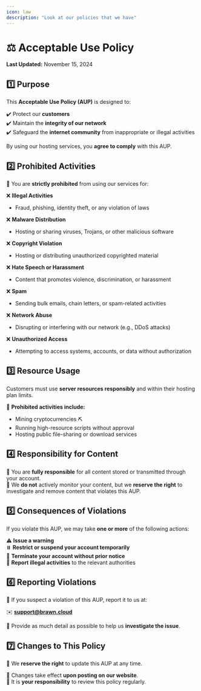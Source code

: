 ```yaml
---
icon: law
description: "Look at our policies that we have"
---
```


# ⚖️ Acceptable Use Policy  

**Last Updated:** November 15, 2024  

## 1️⃣ Purpose  
This **Acceptable Use Policy (AUP)** is designed to:  

✔️ Protect our **customers**  
✔️ Maintain the **integrity of our network**  
✔️ Safeguard the **internet community** from inappropriate or illegal activities  

By using our hosting services, you **agree to comply** with this AUP.  

## 2️⃣ Prohibited Activities  
🚫 You are **strictly prohibited** from using our services for:  

❌ **Illegal Activities**  
- Fraud, phishing, identity theft, or any violation of laws  

❌ **Malware Distribution**  
- Hosting or sharing viruses, Trojans, or other malicious software  

❌ **Copyright Violation**  
- Hosting or distributing unauthorized copyrighted material  

❌ **Hate Speech or Harassment**  
- Content that promotes violence, discrimination, or harassment  

❌ **Spam**  
- Sending bulk emails, chain letters, or spam-related activities  

❌ **Network Abuse**  
- Disrupting or interfering with our network (e.g., DDoS attacks)  

❌ **Unauthorized Access**  
- Attempting to access systems, accounts, or data without authorization  

## 3️⃣ Resource Usage  
Customers must use **server resources responsibly** and within their hosting plan limits.  

🚫 **Prohibited activities include:**  
- Mining cryptocurrencies ⛏️  
- Running high-resource scripts without approval  
- Hosting public file-sharing or download services  

## 4️⃣ Responsibility for Content  
🔹 You are **fully responsible** for all content stored or transmitted through your account.  
🔹 We **do not** actively monitor your content, but we **reserve the right** to investigate and remove content that violates this AUP.  

## 5️⃣ Consequences of Violations  
If you violate this AUP, we may take **one or more** of the following actions:  

⚠️ **Issue a warning**  
⏸️ **Restrict or suspend your account temporarily**  
🚫 **Terminate your account without prior notice**  
📢 **Report illegal activities** to the relevant authorities  

## 6️⃣ Reporting Violations  
📩 If you suspect a violation of this AUP, report it to us at:  

✉️ **support@brawn.cloud**  

📌 Provide as much detail as possible to help us **investigate the issue**.  

## 7️⃣ Changes to This Policy  
📌 We **reserve the right** to update this AUP at any time.  

🔹 Changes take effect **upon posting on our website**.  
🔹 It is **your responsibility** to review this policy regularly.  
